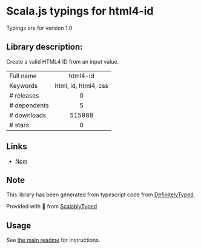 
# Scala.js typings for html4-id

Typings are for version 1.0

## Library description:
Create a valid HTML4 ID from an input value.

|                    |                 |
| ------------------ | :-------------: |
| Full name          | html4-id |
| Keywords           | html, id, html4, css |
| # releases         | 0 |
| # dependents       | 5 |
| # downloads        | 515988 |
| # stars            | 0 |

## Links
- [Npm](https://www.npmjs.com/package/html4-id)
    


## Note
This library has been generated from typescript code from [DefinitelyTyped](https://definitelytyped.org).

Provided with :purple_heart: from [ScalablyTyped](https://github.com/oyvindberg/ScalablyTyped)

## Usage
See [the main readme](../../readme.md) for instructions.


